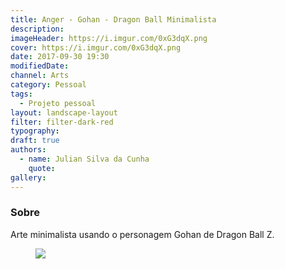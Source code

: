 ```yaml
---
title: Anger - Gohan - Dragon Ball Minimalista
description:
imageHeader: https://i.imgur.com/0xG3dqX.png
cover: https://i.imgur.com/0xG3dqX.png
date: 2017-09-30 19:30
modifiedDate:
channel: Arts
category: Pessoal
tags:
  - Projeto pessoal
layout: landscape-layout
filter: filter-dark-red
typography:
draft: true
authors:
  - name: Julian Silva da Cunha
    quote:
gallery:
---
```


### Sobre

Arte minimalista usando o personagem Gohan de Dragon Ball Z.

<figure>
  <img src="https://i.imgur.com/0xG3dqX.png" className="max-w-none mx-auto block"/>
</figure>
